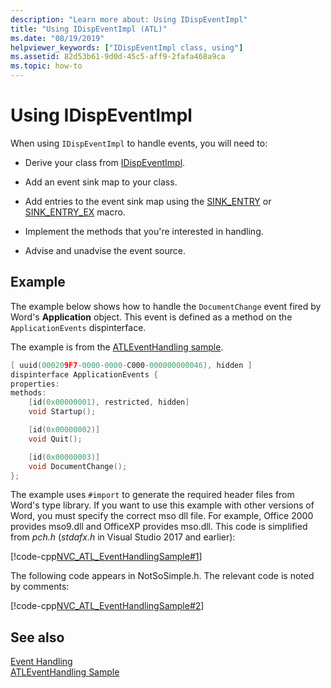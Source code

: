 ```yaml
---
description: "Learn more about: Using IDispEventImpl"
title: "Using IDispEventImpl (ATL)"
ms.date: "08/19/2019"
helpviewer_keywords: ["IDispEventImpl class, using"]
ms.assetid: 82d53b61-9d0d-45c5-aff9-2fafa468a9ca
ms.topic: how-to
---
```

# Using IDispEventImpl

When using `IDispEventImpl` to handle events, you will need to:

- Derive your class from [IDispEventImpl](../atl/reference/idispeventimpl-class.md).

- Add an event sink map to your class.

- Add entries to the event sink map using the [SINK_ENTRY](reference/composite-control-macros.md#sink_entry) or [SINK_ENTRY_EX](reference/composite-control-macros.md#sink_entry_ex) macro.

- Implement the methods that you're interested in handling.

- Advise and unadvise the event source.

## Example

The example below shows how to handle the `DocumentChange` event fired by Word's **Application** object. This event is defined as a method on the `ApplicationEvents` dispinterface.

The example is from the [ATLEventHandling sample](../overview/visual-cpp-samples.md).

```cpp
[ uuid(000209F7-0000-0000-C000-000000000046), hidden ]
dispinterface ApplicationEvents {
properties:
methods:
    [id(0x00000001), restricted, hidden]
    void Startup();

    [id(0x00000002)]
    void Quit();

    [id(0x00000003)]
    void DocumentChange();
};
```

The example uses `#import` to generate the required header files from Word's type library. If you want to use this example with other versions of Word, you must specify the correct mso dll file. For example, Office 2000 provides mso9.dll and OfficeXP provides mso.dll. This code is simplified from *pch.h* (*stdafx.h* in Visual Studio 2017 and earlier):

[!code-cpp[NVC_ATL_EventHandlingSample#1](../atl/codesnippet/cpp/using-idispeventimpl_1.h)]

The following code appears in NotSoSimple.h. The relevant code is noted by comments:

[!code-cpp[NVC_ATL_EventHandlingSample#2](../atl/codesnippet/cpp/using-idispeventimpl_2.h)]

## See also

[Event Handling](../atl/event-handling-and-atl.md)<br/>
[ATLEventHandling Sample](../overview/visual-cpp-samples.md)
